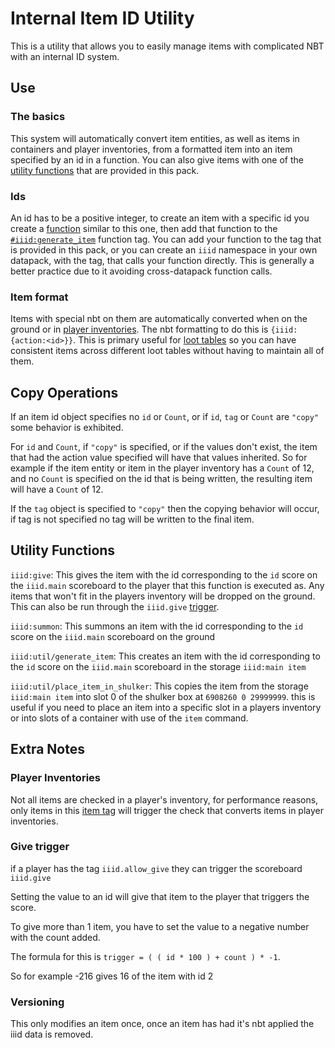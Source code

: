 # Internal Item ID Utility

This is a utility that allows you to easily manage items with complicated NBT with an internal ID system. 

## Use

### The basics
This system will automatically convert item entities, as well as items in containers and player inventories, from a formatted item into an item specified by an id in a function. You can also give items with one of the [utility functions](https://github.com/gibbsly/iiid#utility-functions) that are provided in this pack. 

### Ids
An id has to be a positive integer, to create an item with a specific id you create a [function](https://github.com/gibbsly/iiid/blob/main/data/iiid/functions/example.mcfunction) similar to this one, then add that function to the [`#iiid:generate_item`](https://github.com/gibbsly/iiid/blob/main/data/iiid/tags/functions/generate_item.json) function tag. You can add your function to the tag that is provided in this pack, or you can create an `iiid` namespace in your own datapack, with the tag, that calls your function directly. This is generally a better practice due to it avoiding cross-datapack function calls.

### Item format
Items with special nbt on them are automatically converted when on the ground or in [player inventories](https://github.com/gibbsly/iiid#player-inventories). The nbt formatting to do this is `{iiid:{action:<id>}}`. This is primary useful for [loot tables](https://github.com/gibbsly/iiid/blob/main/data/iiid/loot_tables/example.json) so you can have consistent items across different loot tables without having to maintain all of them.

## Copy Operations
If an item id object specifies no `id` or `Count`, or if `id`, `tag` or `Count` are `"copy"` some behavior is exhibited.

For `id` and `Count`, if `"copy"` is specified, or if the values don't exist, the item that had the action value specified will have that values inherited. So for example if the item entity or item in the player inventory has a `Count` of 12, and no `Count` is specified on the id that is being written, the resulting item will have a `Count` of 12.

If the `tag` object is specified to `"copy"` then the copying behavior will occur, if tag is not specified no tag will be written to the final item. 

## Utility Functions
`iiid:give`: This gives the item with the id corresponding to the `id` score on the `iiid.main` scoreboard to the player that this function is executed as. Any items that won't fit in the players inventory will be dropped on the ground. This can also be run through the `iiid.give` [trigger](https://github.com/gibbsly/iiid#give-trigger).

`iiid:summon`: This summons an item with the id corresponding to the `id` score on the `iiid.main` scoreboard on the ground

`iiid:util/generate_item`: This creates an item with the id corresponding to the `id` score on the `iiid.main` scoreboard in the storage `iiid:main item`

`iiid:util/place_item_in_shulker`: This copies the item from the storage `iiid:main item` into slot 0 of the shulker box at `6908260 0 29999999`. this is useful if you need to place an item into a specific slot in a players inventory or into slots of a container with use of the `item` command.

## Extra Notes
### Player Inventories
Not all items are checked in a player's inventory, for performance reasons, only items in this [item tag](https://github.com/gibbsly/iiid/blob/main/data/iiid/tags/items/player_inventory_item_action_check.json) will trigger the check that converts items in player inventories.

### Give trigger
if a player has the tag `iiid.allow_give` they can trigger the scoreboard `iiid.give`

Setting the value to an id will give that item to the player that triggers the score. 

To give more than 1 item, you have to set the value to a negative number with the count added. 

The formula for this is `trigger = ( ( id * 100 ) + count ) * -1`. 

So for example -216 gives 16 of the item with id 2

### Versioning
This only modifies an item once, once an item has had it's nbt applied the iiid data is removed.